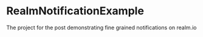 # RealmNotificationExample
The project for the post demonstrating fine grained notifications on realm.io
